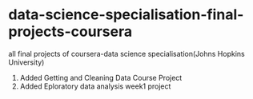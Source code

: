 # data-science-specialisation-final-projects-coursera
all final projects of coursera-data science specialisation(Johns Hopkins University)

1. Added Getting and Cleaning Data Course Project
2. Added Eploratory data analysis week1 project
